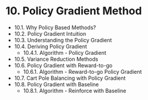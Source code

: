 # 10. Policy Gradient Method
* 10.1. Why Policy Based Methods?
* 10.2. Policy Gradient Intuition
* 10.3. Understanding the Policy Gradient
* 10.4. Deriving Policy Gradient
   * 10.4.1. Algorithm - Policy Gradient
* 10.5. Variance Reduction Methods
* 10.6. Policy Gradient with Reward-to-go
   * 10.6.1. Algorithm - Reward-to-go Policy Gradient
* 10.7. Cart Pole Balancing with Policy Gradient
* 10.8. Policy Gradient with Baseline
   * 10.8.1. Algorithm - Reinforce with Baseline

